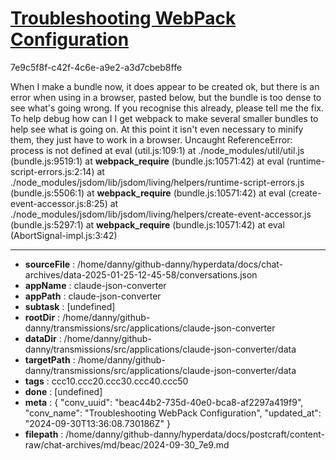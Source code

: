 # [Troubleshooting WebPack Configuration](https://claude.ai/chat/beac44b2-735d-40e0-bca8-af2297a419f9)

7e9c5f8f-c42f-4c6e-a9e2-a3d7cbeb8ffe

When I make a bundle now, it does appear to be created ok, but there is an error when using in a browser, pasted below,  but the bundle is too dense to see what's going wrong. If you recognise this already, please tell me the fix. To help debug how can I I get webpack to make several smaller bundles to help see what is going on. At this point it isn't even necessary to minify them, they just have to work in a browser.
Uncaught ReferenceError: process is not defined
    at eval (util.js:109:1)
    at ./node_modules/util/util.js (bundle.js:9519:1)
    at __webpack_require__ (bundle.js:10571:42)
    at eval (runtime-script-errors.js:2:14)
    at ./node_modules/jsdom/lib/jsdom/living/helpers/runtime-script-errors.js (bundle.js:5506:1)
    at __webpack_require__ (bundle.js:10571:42)
    at eval (create-event-accessor.js:8:25)
    at ./node_modules/jsdom/lib/jsdom/living/helpers/create-event-accessor.js (bundle.js:5297:1)
    at __webpack_require__ (bundle.js:10571:42)
    at eval (AbortSignal-impl.js:3:42)

---

* **sourceFile** : /home/danny/github-danny/hyperdata/docs/chat-archives/data-2025-01-25-12-45-58/conversations.json
* **appName** : claude-json-converter
* **appPath** : claude-json-converter
* **subtask** : [undefined]
* **rootDir** : /home/danny/github-danny/transmissions/src/applications/claude-json-converter
* **dataDir** : /home/danny/github-danny/transmissions/src/applications/claude-json-converter/data
* **targetPath** : /home/danny/github-danny/transmissions/src/applications/claude-json-converter/data
* **tags** : ccc10.ccc20.ccc30.ccc40.ccc50
* **done** : [undefined]
* **meta** : {
  "conv_uuid": "beac44b2-735d-40e0-bca8-af2297a419f9",
  "conv_name": "Troubleshooting WebPack Configuration",
  "updated_at": "2024-09-30T13:36:08.730186Z"
}
* **filepath** : /home/danny/github-danny/hyperdata/docs/postcraft/content-raw/chat-archives/md/beac/2024-09-30_7e9.md